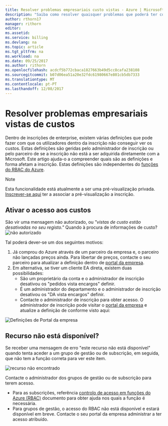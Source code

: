 ```yaml
---
title: Resolver problemas empresariais custo vistas - Azure | Microsoft Docs
description: "Saiba como resolver quaisquer problemas que poderá ter com vistas de custo organizacional no portal do Azure."
author: rthorn17
manager: rithorn
editor: 
ms.assetid: 
ms.service: billing
ms.devlang: na
ms.topic: article
ms.tgt_pltfrm: na
ms.workload: na
ms.date: 09/25/2017
ms.author: rithorn
ms.openlocfilehash: acdcf5b772cbaca1827663b49d5cc8cafa238108
ms.sourcegitcommit: b07d06ea51a20e32fdc61980667e801cb5db7333
ms.translationtype: MT
ms.contentlocale: pt-PT
ms.lasthandoff: 12/08/2017
---
```

# <a name="troubleshoot-enterprise-cost-views"></a>Resolver problemas empresariais vistas de custos 

Dentro de inscrições de enterprise, existem várias definições que pode fazer com que os utilizadores dentro da inscrição não conseguir ver os custos.  Estas definições são geridas pelo administrador de inscrição ou pelo parceiro de se a inscrição não está a ser adquirida diretamente com a Microsoft.  Este artigo ajuda-o a compreender quais são as definições e forma afetam a inscrição. Estas definições são independentes do [funções do RBAC do Azure](https://docs.microsoft.com/azure/active-directory/role-based-access-control-configure). 

> [!Note]
> Esta funcionalidade está atualmente a ser uma pré-visualização privada. [Inscrever-se aqui](https://forms.office.com/Pages/DesignPage.aspx#FormId=v4j5cvGGr0GRqy180BHbR0YtfU6ham9OsGsPPYdu2xdUNk1BQUwzTkUyOVc5NUpCTFcwR0pIOVFETS4u) ter a associar a pré-visualização a inscrição.     

## <a name="enabling-access-to-costs"></a>Ativar o acesso aos custos

São vir uma mensagem não autorizado, ou *"vistas de custo estão desativadas no seu registo."* Quando à procura de informações de custo? ![não autorizado](media/billing-enterprise-mgmt-groups/unauthorized.png)

Tal poderá dever-se um dos seguintes motivos:

1. Já comprou do Azure através de um parceiro da empresa e, o parceiro não lançadas preços ainda. Para libertar de preços, contacte o seu parceiro para atualizar a definição dentro de [portal da empresa](https://ea.azure.com).
2. Em alternativa, se tiver um cliente EA direta, existem duas possibilidades:
    * São um proprietário da conta e o administrador de inscrição desativou os "pedidos vista encargos" definir.  
    * É um administrador do departamento e o administrador de inscrição desativou os "DA vista encargos" definir.
    * Contacte o administrador de inscrição para obter acesso. O administrador de inscrição pode visitar o [portal da empresa](https://ea.azure.com/manage/enrollment) e atualize a definição de conforme visto aqui:

![Definições de Portal da empresa](media/billing-enterprise-mgmt-groups/ea-portal-settings.png)


## <a name="asset-is-unavailable"></a>Recurso não está disponível? 
Se receber uma mensagem de erro "este recurso não está disponível" quando tenta aceder a um grupo de gestão ou de subscrição, em seguida, que não tem a função correta para ver este item.  

![recurso não encontrado](media/billing-enterprise-mgmt-groups/asset-not-found.png)

Contacte o administrador dos grupos de gestão ou de subscrição para terem acesso.  
* Para as subscrições, referência [controlo de acesso em funções do Azure (RBAC)](https://docs.microsoft.com/azure/active-directory/role-based-access-control-configure) documento para obter ajuda nos quais a função é necessária.
* Para grupos de gestão, o acesso do RBAC não está disponível e estará disponível em breve. Contacte o seu portal da empresa administrar a ter acesso atribuído.   
